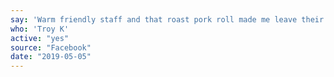 ```yaml
---
say: 'Warm friendly staff and that roast pork roll made me leave their neighbour next door for my new found love...'
who: 'Troy K'
active: "yes"
source: "Facebook"
date: "2019-05-05"
---
```

